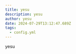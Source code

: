 ```yaml
---
title: yesu
description: yesu
author: yesu
date: 2024-07-29T13:12:47.689Z
tags:
  - config.yml
---
```

y﻿esu